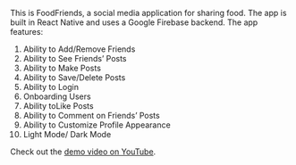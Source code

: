 This is FoodFriends, a social media application for sharing food. The app is built in React Native and uses a Google Firebase backend. The app features:

1. Ability to Add/Remove Friends
2. Ability to See Friends’ Posts
3. Ability to Make Posts 
4. Ability to Save/Delete Posts
5. Ability to Login 
6. Onboarding Users
7. Ability toLike Posts
8. Ability to Comment on Friends’ Posts
9. Ability to Customize Profile Appearance 
10. Light Mode/ Dark Mode 

Check out the [demo video on YouTube](https://www.youtube.com/watch?v=CFA_TfF0b5k).
